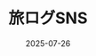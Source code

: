 ---
title: "旅ログSNS"
description: "Flask × MongoDB × Redis。投稿/画像/人気順・新着、簡易的な認証と削除権限などを実装。"
date: "2025-07-26"
tags: ["Web", "Flask", "MongoDB", "Redis"]
tech: ["Flask", "MongoDB", "Redis", "Bootstrap"]
github: "https://github.com/nako170148/travel-log-sns"
image: "/images/projects/travel-sns.png"
featured: true
---